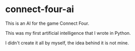 # connect-four-ai
This is an AI for the game Connect Four.

This was my first artificial intelligence that I wrote in Python.

I didn't create it all by myself, the idea behind it is not mine.
